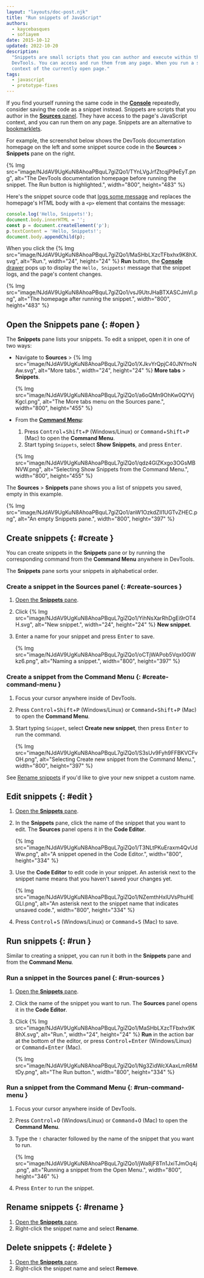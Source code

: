 ```yaml
---
layout: "layouts/doc-post.njk"
title: "Run snippets of JavaScript"
authors:
  - kaycebasques
  - sofiayem
date: 2015-10-12
updated: 2022-10-20
description:
  "Snippets are small scripts that you can author and execute within the Sources panel of Chrome
  DevTools. You can access and run them from any page. When you run a snippet, it executes from the
  context of the currently open page."
tags:
  - javascript
  - prototype-fixes
---
```


If you find yourself running the same code in the [**Console**][1] repeatedly, consider saving the
code as a snippet instead. Snippets are scripts that you author in the [**Sources** panel][2]. They
have access to the page's JavaScript context, and you can run them on any page. Snippets are an
alternative to [bookmarklets][3].

For example, the screenshot below shows the DevTools documentation homepage on the left and some snippet source code in the **Sources** > **Snippets** pane on the right.

{% Img src="image/NJdAV9UgKuN8AhoaPBquL7giZQo1/TYnLVgJrfZtcqjP9eEyT.png", alt="The DevTools documentation homepage before running the snippet. The Run button is highlighted.", width="800", height="483" %}

Here's the snippet source code that [logs some message](/docs/devtools/console/log/) and replaces the homepage's HTML body with a `<p>` element that contains the message:

```js
console.log('Hello, Snippets!');
document.body.innerHTML = '';
const p = document.createElement('p');
p.textContent = 'Hello, Snippets!';
document.body.appendChild(p);
```

When you click the {% Img src="image/NJdAV9UgKuN8AhoaPBquL7giZQo1/MaSHbLXzcTFbxhx9K8hX.svg", alt="Run.", width="24", height="24" %} **Run** button, the [**Console** drawer](/docs/devtools/console/) pops up to display the `Hello, Snippets!` message that the snippet logs, and the page's content changes.

{% Img src="image/NJdAV9UgKuN8AhoaPBquL7giZQo1/vsJ9UtrJHaBTXASCJmVl.png", alt="The homepage after running the snippet.", width="800", height="483" %}

## Open the Snippets pane {: #open }

The **Snippets** pane lists your snippets. To edit a snippet, open it in one of two ways:

- Navigate to **Sources** > {% Img src="image/NJdAV9UgKuN8AhoaPBquL7giZQo1/XJkvYrQpjC40JNYnoNAw.svg", alt="More tabs.", width="24", height="24" %} **More tabs** > **Snippets**.

  {% Img src="image/NJdAV9UgKuN8AhoaPBquL7giZQo1/a6oQMn9OhKw0QYVjKgcl.png", alt="The More tabs menu on the Sources pane.", width="800", height="455" %}

- From the [**Command Menu**](/docs/devtools/command-menu/):

  1. Press <kbd>Control</kbd>+<kbd>Shift</kbd>+<kbd>P</kbd> (Windows/Linux) or <kbd>Command</kbd>+<kbd>Shift</kbd>+<kbd>P</kbd> (Mac) to open the **Command Menu**.
  1. Start typing `Snippets`, select **Show Snippets**, and press <kbd>Enter</kbd>.

  {% Img src="image/NJdAV9UgKuN8AhoaPBquL7giZQo1/qdz4GlZKxgo3OGsMBNVW.png", alt="Selecting Show Snippets from the Command Menu.", width="800", height="455" %}

The **Sources** > **Snippets** pane shows you a list of snippets you saved, empty in this example.

{% Img src="image/NJdAV9UgKuN8AhoaPBquL7giZQo1/anW1OzkdZIl1UGTvZHEC.png", alt="An empty Snippets pane.", width="800", height="397" %}

## Create snippets {: #create }

You can create snippets in the **Snippets** pane or by running the corresponding command from the **Command Menu** anywhere in DevTools.

The **Snippets** pane sorts your snippets in alphabetical order.

### Create a snippet in the Sources panel {: #create-sources }

1.  [Open the **Snippets** pane][5].
2.  Click {% Img src="image/NJdAV9UgKuN8AhoaPBquL7giZQo1/YihNsXarRhDgEi9rOT4H.svg", alt="New snippet.", width="24", height="24" %} **New snippet**.
3.  Enter a name for your snippet and press <kbd>Enter</kbd> to save.

    {% Img src="image/NJdAV9UgKuN8AhoaPBquL7giZQo1/oCTjWAPob5VqxI0GWkz6.png", alt="Naming a snippet.", width="800", height="397" %}

### Create a snippet from the Command Menu {: #create-command-menu }

1. Focus your cursor anywhere inside of DevTools.
1. Press <kbd>Control</kbd>+<kbd>Shift</kbd>+<kbd>P</kbd> (Windows/Linux) or <kbd>Command</kbd>+<kbd>Shift</kbd>+<kbd>P</kbd> (Mac) to open the **Command Menu**.
1. Start typing `Snippet`, select **Create new snippet**, then press <kbd>Enter</kbd> to run the command.

    {% Img src="image/NJdAV9UgKuN8AhoaPBquL7giZQo1/S3sUv9Fyh9FFBKVCFvOH.png", alt="Selecting Create new snippet from the Command Menu.", width="800", height="397" %}

See [Rename snippets][6] if you'd like to give your new snippet a custom name.

## Edit snippets {: #edit }

1.  [Open the **Snippets** pane][7].
1.  In the **Snippets** pane, click the name of the snippet that you want to edit. The **Sources** panel opens it in the **Code Editor**.

    {% Img src="image/NJdAV9UgKuN8AhoaPBquL7giZQo1/T3NLtPKuEraxm4QvUdWw.png", alt="A snippet opened in the Code Editor.", width="800", height="334" %}

1.  Use the **Code Editor** to edit code in your snippet. An asterisk next to the snippet name means that you haven't saved your changes yet.

    {% Img src="image/NJdAV9UgKuN8AhoaPBquL7giZQo1/NZemthHxlUVsPhuHEGLl.png", alt="An asterisk next to the snippet name that indicates unsaved code.", width="800", height="334" %}

1.   Press <kbd>Control</kbd>+<kbd>S</kbd> (Windows/Linux) or <kbd>Command</kbd>+<kbd>S</kbd> (Mac) to save.

## Run snippets {: #run }

Similar to creating a snippet, you can run it both in the **Snippets** pane and from the **Command Menu**.

### Run a snippet in the Sources panel {: #run-sources }

1.  [Open the **Snippets** pane][8].
1.  Click the name of the snippet you want to run. The **Sources** panel opens it in the **Code Editor**.
1.  Click {% Img src="image/NJdAV9UgKuN8AhoaPBquL7giZQo1/MaSHbLXzcTFbxhx9K8hX.svg", alt="Run.", width="24", height="24" %} **Run** in the action bar at the bottom of the editor,
    or press <kbd>Control</kbd>+<kbd>Enter</kbd> (Windows/Linux) or <kbd>Command</kbd>+<kbd>Enter</kbd> (Mac).

    {% Img src="image/NJdAV9UgKuN8AhoaPBquL7giZQo1/Ng3ZidWcXAaxLmR6MtDy.png", alt="The Run button.", width="800", height="334" %}

### Run a snippet from the Command Menu {: #run-command-menu }

1.  Focus your cursor anywhere inside of DevTools.
1.  Press <kbd>Control</kbd>+<kbd>O</kbd> (Windows/Linux) or <kbd>Command</kbd>+<kbd>O</kbd> (Mac) to open the **Command Menu**.
1.  Type the `!` character followed by the name of the snippet that you want to run.

    {% Img src="image/NJdAV9UgKuN8AhoaPBquL7giZQo1/jWa8jF8Tn1JxiTJmOq4j.png", alt="Running a snippet from the Open Menu.", width="800", height="346" %}

1.  Press <kbd>Enter</kbd> to run the snippet.

## Rename snippets {: #rename }

1.  [Open the **Snippets** pane][9].
1.  Right-click the snippet name and select **Rename**.

## Delete snippets {: #delete }

1.  [Open the **Snippets** pane][10].
1.  Right-click the snippet name and select **Remove**.

[1]: /docs/devtools/console
[2]: /docs/devtools/javascript/sources
[3]: https://en.wikipedia.org/wiki/Bookmarklet
[5]: #open
[6]: #rename
[7]: #open
[8]: #open
[9]: #open
[10]: #open
